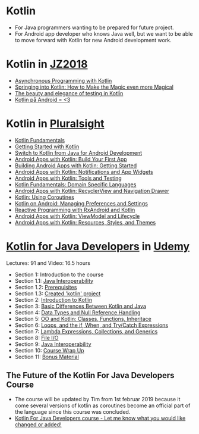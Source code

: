 # Kotlin
- For Java programmers wanting to be prepared for future project.
- For Android app developer who knows Java well, but we want to be able to move forward with Kotlin for new Android development work.

# Kotlin in [JZ2018](https://vimeo.com/javazone)
- [Asynchronous Programming with Kotlin](https://2018.javazone.no/program/05be4d7b-ccce-4b9f-8a86-a51d033fb5a3)
- [Springing into Kotlin: How to Make the Magic even more Magical](https://2018.javazone.no/program/c76d33ef-665a-48bb-a939-32b7087975a8)
- [The beauty and elegance of testing in Kotlin](https://2018.javazone.no/program/5b95ae2c-41de-489b-bf44-1260d8b0f12b)
- [Kotlin på Android = <3](https://2018.javazone.no/program/82eff0c6-6d24-4531-90f6-3a7577f013d5)

# Kotlin in [Pluralsight](https://www.pluralsight.com/search?q=kotlin)
- [Kotlin Fundamentals](https://www.pluralsight.com/courses/kotlin-fundamentals)
- [Getting Started with Kotlin](https://www.pluralsight.com/courses/kotlin-getting-started)
- [Switch to Kotlin from Java for Android Development](https://www.pluralsight.com/courses/android-development-kotlin-from-java)
- [Android Apps with Kotlin: Build Your First App](https://www.pluralsight.com/courses/android-apps-kotlin-build-first-app)
- [Building Android Apps with Kotlin: Getting Started](https://www.pluralsight.com/courses/building-android-apps-kotlin-getting-started)
- [Android Apps with Kotlin: Notifications and App Widgets](https://www.pluralsight.com/courses/android-apps-kotlin-notifications-app-widgets)
- [Android Apps with Kotlin: Tools and Testing](https://www.pluralsight.com/courses/android-apps-kotlin-tools-testing)
- [Kotlin Fundamentals: Domain Specific Languages](https://www.pluralsight.com/courses/kotlin-fundamentals-domain-specific-languages)
- [Android Apps with Kotlin: RecyclerView and Navigation Drawer](https://www.pluralsight.com/courses/android-apps-kotlin-recyclerview-navigation-drawer)
- [Kotlin: Using Coroutines](https://www.pluralsight.com/courses/kotlin-using-coroutines)
- [Kotlin on Android: Managing Preferences and Settings](https://www.pluralsight.com/courses/kotlin-android-managing-preferences-settings)
- [Reactive Programming with RxAndroid and Kotlin](https://www.pluralsight.com/courses/rxandroid-kotlin-reactive-programming)
- [Android Apps with Kotlin: ViewModel and Lifecycle](https://www.pluralsight.com/courses/android-apps-kotlin-viewmodel-lifecycle)
- [Android Apps with Kotlin: Resources, Styles, and Themes](https://www.pluralsight.com/courses/android-kotlin-apps-resources-styles-themes)

# [Kotlin for Java Developers](https://www.udemy.com/kotlin-for-java-developers/learn/v4/content) in [Udemy](https://www.udemy.com/)
Lectures: 91 and Video: 16.5 hours
- Section 1: Introduction to the course
- Section 1.1: [Java Interoperability](https://github.com/pedalv/JavaApp/blob/master/Kotlin/Section_01_1.md)
- Section 1.2: [Prerequisites](https://github.com/pedalv/JavaApp/blob/master/Kotlin/Section_01_2.md)
- Section 1.3: [Created 'kotlin' project](https://github.com/pedalv/JavaApp/blob/master/Kotlin/Section_01_3.md)
- Section 2: [Introduction to Kotlin](https://github.com/pedalv/JavaApp/blob/master/Kotlin/Section_02.md)
- Section 3: [Basic Differences Between Kotlin and Java](https://github.com/pedalv/JavaApp/blob/master/Kotlin/Section_03.md)
- Section 4: [Data Types and Null Reference Handling](https://github.com/pedalv/JavaApp/blob/master/Kotlin/Section_04.md)
- Section 5: [OO and Kotlin: Classes, Functions, Inheritace](https://github.com/pedalv/JavaApp/blob/master/Kotlin/Section_05.md)
- Section 6: [Loops, and the if, When, and Try/Catch Expressions](https://github.com/pedalv/JavaApp/blob/master/Kotlin/Section_06.md)
- Section 7: [Lambda Expressions, Collections, and Generics](https://github.com/pedalv/JavaApp/blob/master/Kotlin/Section_07.md)
- Section 8: [File I/O](https://github.com/pedalv/JavaApp/blob/master/Kotlin/Section_08.md)
- Section 9: [Java Interoperability](https://github.com/pedalv/JavaApp/blob/master/Kotlin/Section_09.md)
- Section 10: [Course Wrap Up](https://github.com/pedalv/JavaApp/blob/master/Kotlin/Section_10.md)
- Section 11: [Bonus Material](https://github.com/pedalv/JavaApp/blob/master/Kotlin/Section_11.md)

## The Future of the Kotlin For Java Developers Course 
- The course will be updated by Tim from 1st februar 2019 because it come several versions of kotlin as coroutines become an official part of the language since this course was concluded. 
- [Kotlin For Java Developers course - Let me know what you would like changed or added!](https://docs.google.com/forms/d/e/1FAIpQLSezgcVw67uTsI5a2sXetLdSLO83guecEa9ctPciYPYpF8HjUw/viewform)
